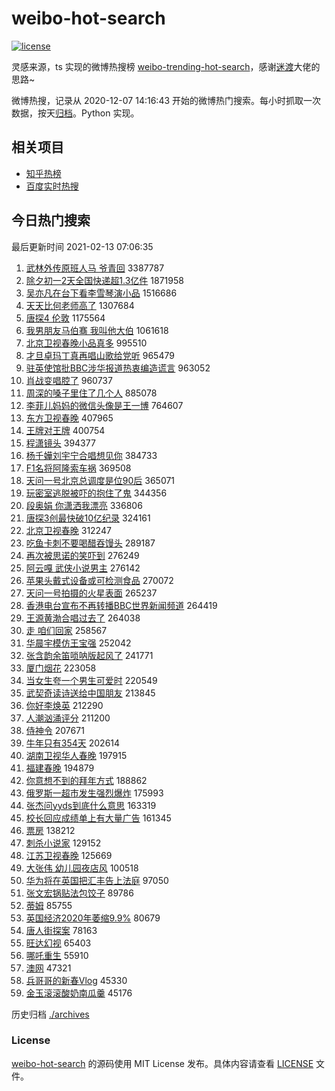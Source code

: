 # weibo-hot-search

[![license](https://img.shields.io/github/license/Arrackisarookie/weibo-hot-search)](https://github.com/Arrackisarookie/weibo-hot-search/blob/master/LICENSE)

灵感来源，ts 实现的微博热搜榜 [weibo-trending-hot-search](https://github.com/justjavac/weibo-trending-hot-search)，感谢[迷渡](https://github.com/justjavac)大佬的思路~

微博热搜，记录从 2020-12-07 14:16:43 开始的微博热门搜索。每小时抓取一次数据，按天[归档](./archives)。Python 实现。

## 相关项目
+ [知乎热榜](https://github.com/Arrackisarookie/zhihu-top-search)
+ [百度实时热搜](https://github.com/Arrackisarookie/baidu-hot-search)

## 今日热门搜索

<!-- Rank Begin -->

最后更新时间 2021-02-13 07:06:35

1. [武林外传原班人马 爷青回](https://s.weibo.com/weibo?q=%E6%AD%A6%E6%9E%97%E5%A4%96%E4%BC%A0%E5%8E%9F%E7%8F%AD%E4%BA%BA%E9%A9%AC%20%E7%88%B7%E9%9D%92%E5%9B%9E&Refer=top) 3387787
1. [除夕初一2天全国快递超1.3亿件](https://s.weibo.com/weibo?q=%23%E9%99%A4%E5%A4%95%E5%88%9D%E4%B8%802%E5%A4%A9%E5%85%A8%E5%9B%BD%E5%BF%AB%E9%80%92%E8%B6%851.3%E4%BA%BF%E4%BB%B6%23&Refer=top) 1871958
1. [吴亦凡在台下看李雪琴演小品](https://s.weibo.com/weibo?q=%23%E5%90%B4%E4%BA%A6%E5%87%A1%E5%9C%A8%E5%8F%B0%E4%B8%8B%E7%9C%8B%E6%9D%8E%E9%9B%AA%E7%90%B4%E6%BC%94%E5%B0%8F%E5%93%81%23&Refer=top) 1516686
1. [天天比何老师高了](https://s.weibo.com/weibo?q=%23%E5%A4%A9%E5%A4%A9%E6%AF%94%E4%BD%95%E8%80%81%E5%B8%88%E9%AB%98%E4%BA%86%23&Refer=top) 1307684
1. [唐探4 伦敦](https://s.weibo.com/weibo?q=%E5%94%90%E6%8E%A24%20%E4%BC%A6%E6%95%A6&Refer=top) 1175564
1. [我男朋友马伯骞 我叫他大伯](https://s.weibo.com/weibo?q=%E6%88%91%E7%94%B7%E6%9C%8B%E5%8F%8B%E9%A9%AC%E4%BC%AF%E9%AA%9E%20%E6%88%91%E5%8F%AB%E4%BB%96%E5%A4%A7%E4%BC%AF&Refer=top) 1061618
1. [北京卫视春晚小品真多](https://s.weibo.com/weibo?q=%E5%8C%97%E4%BA%AC%E5%8D%AB%E8%A7%86%E6%98%A5%E6%99%9A%E5%B0%8F%E5%93%81%E7%9C%9F%E5%A4%9A&Refer=top) 995510
1. [才旦卓玛丁真再唱山歌给党听](https://s.weibo.com/weibo?q=%23%E6%89%8D%E6%97%A6%E5%8D%93%E7%8E%9B%E4%B8%81%E7%9C%9F%E5%86%8D%E5%94%B1%E5%B1%B1%E6%AD%8C%E7%BB%99%E5%85%9A%E5%90%AC%23&Refer=top) 965479
1. [驻英使馆批BBC涉华报道热衷编造谎言](https://s.weibo.com/weibo?q=%23%E9%A9%BB%E8%8B%B1%E4%BD%BF%E9%A6%86%E6%89%B9BBC%E6%B6%89%E5%8D%8E%E6%8A%A5%E9%81%93%E7%83%AD%E8%A1%B7%E7%BC%96%E9%80%A0%E8%B0%8E%E8%A8%80%23&Refer=top) 963052
1. [肖战变唱腔了](https://s.weibo.com/weibo?q=%23%E8%82%96%E6%88%98%E5%8F%98%E5%94%B1%E8%85%94%E4%BA%86%23&Refer=top) 960737
1. [周深的嗓子里住了几个人](https://s.weibo.com/weibo?q=%23%E5%91%A8%E6%B7%B1%E7%9A%84%E5%97%93%E5%AD%90%E9%87%8C%E4%BD%8F%E4%BA%86%E5%87%A0%E4%B8%AA%E4%BA%BA%23&Refer=top) 885078
1. [李菲儿妈妈的微信头像是王一博](https://s.weibo.com/weibo?q=%23%E6%9D%8E%E8%8F%B2%E5%84%BF%E5%A6%88%E5%A6%88%E7%9A%84%E5%BE%AE%E4%BF%A1%E5%A4%B4%E5%83%8F%E6%98%AF%E7%8E%8B%E4%B8%80%E5%8D%9A%23&Refer=top) 764607
1. [东方卫视春晚](https://s.weibo.com/weibo?q=%E4%B8%9C%E6%96%B9%E5%8D%AB%E8%A7%86%E6%98%A5%E6%99%9A&Refer=top) 407965
1. [王牌对王牌](https://s.weibo.com/weibo?q=%E7%8E%8B%E7%89%8C%E5%AF%B9%E7%8E%8B%E7%89%8C&Refer=top) 400754
1. [程潇镜头](https://s.weibo.com/weibo?q=%23%E7%A8%8B%E6%BD%87%E9%95%9C%E5%A4%B4%23&Refer=top) 394377
1. [杨千嬅刘宇宁合唱想见你](https://s.weibo.com/weibo?q=%23%E6%9D%A8%E5%8D%83%E5%AC%85%E5%88%98%E5%AE%87%E5%AE%81%E5%90%88%E5%94%B1%E6%83%B3%E8%A7%81%E4%BD%A0%23&Refer=top) 384733
1. [F1名将阿隆索车祸](https://s.weibo.com/weibo?q=F1%E5%90%8D%E5%B0%86%E9%98%BF%E9%9A%86%E7%B4%A2%E8%BD%A6%E7%A5%B8&Refer=top) 369508
1. [天问一号北京总调度是位90后](https://s.weibo.com/weibo?q=%23%E5%A4%A9%E9%97%AE%E4%B8%80%E5%8F%B7%E5%8C%97%E4%BA%AC%E6%80%BB%E8%B0%83%E5%BA%A6%E6%98%AF%E4%BD%8D90%E5%90%8E%23&Refer=top) 365071
1. [玩密室逃脱被吓的抱住了鬼](https://s.weibo.com/weibo?q=%23%E7%8E%A9%E5%AF%86%E5%AE%A4%E9%80%83%E8%84%B1%E8%A2%AB%E5%90%93%E7%9A%84%E6%8A%B1%E4%BD%8F%E4%BA%86%E9%AC%BC%23&Refer=top) 344356
1. [段奥娟 你潇洒我漂亮](https://s.weibo.com/weibo?q=%E6%AE%B5%E5%A5%A5%E5%A8%9F%20%E4%BD%A0%E6%BD%87%E6%B4%92%E6%88%91%E6%BC%82%E4%BA%AE&Refer=top) 336806
1. [唐探3创最快破10亿纪录](https://s.weibo.com/weibo?q=%23%E5%94%90%E6%8E%A23%E5%88%9B%E6%9C%80%E5%BF%AB%E7%A0%B410%E4%BA%BF%E7%BA%AA%E5%BD%95%23&Refer=top) 324161
1. [北京卫视春晚](https://s.weibo.com/weibo?q=%E5%8C%97%E4%BA%AC%E5%8D%AB%E8%A7%86%E6%98%A5%E6%99%9A&Refer=top) 312247
1. [吃鱼卡刺不要喝醋吞馒头](https://s.weibo.com/weibo?q=%23%E5%90%83%E9%B1%BC%E5%8D%A1%E5%88%BA%E4%B8%8D%E8%A6%81%E5%96%9D%E9%86%8B%E5%90%9E%E9%A6%92%E5%A4%B4%23&Refer=top) 289187
1. [再次被思诺的笑吓到](https://s.weibo.com/weibo?q=%23%E5%86%8D%E6%AC%A1%E8%A2%AB%E6%80%9D%E8%AF%BA%E7%9A%84%E7%AC%91%E5%90%93%E5%88%B0%23&Refer=top) 276249
1. [阿云嘎 武侠小说男主](https://s.weibo.com/weibo?q=%E9%98%BF%E4%BA%91%E5%98%8E%20%E6%AD%A6%E4%BE%A0%E5%B0%8F%E8%AF%B4%E7%94%B7%E4%B8%BB&Refer=top) 276142
1. [苹果头戴式设备或可检测食品](https://s.weibo.com/weibo?q=%23%E8%8B%B9%E6%9E%9C%E5%A4%B4%E6%88%B4%E5%BC%8F%E8%AE%BE%E5%A4%87%E6%88%96%E5%8F%AF%E6%A3%80%E6%B5%8B%E9%A3%9F%E5%93%81%23&Refer=top) 270072
1. [天问一号拍摄的火星表面](https://s.weibo.com/weibo?q=%23%E5%A4%A9%E9%97%AE%E4%B8%80%E5%8F%B7%E6%8B%8D%E6%91%84%E7%9A%84%E7%81%AB%E6%98%9F%E8%A1%A8%E9%9D%A2%23&Refer=top) 265237
1. [香港电台宣布不再转播BBC世界新闻频道](https://s.weibo.com/weibo?q=%23%E9%A6%99%E6%B8%AF%E7%94%B5%E5%8F%B0%E5%AE%A3%E5%B8%83%E4%B8%8D%E5%86%8D%E8%BD%AC%E6%92%ADBBC%E4%B8%96%E7%95%8C%E6%96%B0%E9%97%BB%E9%A2%91%E9%81%93%23&Refer=top) 264419
1. [王源黄渤合唱过去了](https://s.weibo.com/weibo?q=%23%E7%8E%8B%E6%BA%90%E9%BB%84%E6%B8%A4%E5%90%88%E5%94%B1%E8%BF%87%E5%8E%BB%E4%BA%86%23&Refer=top) 264038
1. [走 咱们回家](https://s.weibo.com/weibo?q=%E8%B5%B0%20%E5%92%B1%E4%BB%AC%E5%9B%9E%E5%AE%B6&Refer=top) 258567
1. [华晨宇模仿王宝强](https://s.weibo.com/weibo?q=%23%E5%8D%8E%E6%99%A8%E5%AE%87%E6%A8%A1%E4%BB%BF%E7%8E%8B%E5%AE%9D%E5%BC%BA%23&Refer=top) 252042
1. [张含韵余笛唢呐版起风了](https://s.weibo.com/weibo?q=%23%E5%BC%A0%E5%90%AB%E9%9F%B5%E4%BD%99%E7%AC%9B%E5%94%A2%E5%91%90%E7%89%88%E8%B5%B7%E9%A3%8E%E4%BA%86%23&Refer=top) 241771
1. [厦门烟花](https://s.weibo.com/weibo?q=%E5%8E%A6%E9%97%A8%E7%83%9F%E8%8A%B1&Refer=top) 223058
1. [当女生夸一个男生可爱时](https://s.weibo.com/weibo?q=%23%E5%BD%93%E5%A5%B3%E7%94%9F%E5%A4%B8%E4%B8%80%E4%B8%AA%E7%94%B7%E7%94%9F%E5%8F%AF%E7%88%B1%E6%97%B6%23&Refer=top) 220549
1. [武契奇读诗送给中国朋友](https://s.weibo.com/weibo?q=%23%E6%AD%A6%E5%A5%91%E5%A5%87%E8%AF%BB%E8%AF%97%E9%80%81%E7%BB%99%E4%B8%AD%E5%9B%BD%E6%9C%8B%E5%8F%8B%23&Refer=top) 213845
1. [你好李焕英](https://s.weibo.com/weibo?q=%E4%BD%A0%E5%A5%BD%E6%9D%8E%E7%84%95%E8%8B%B1&Refer=top) 212290
1. [人潮汹涌评分](https://s.weibo.com/weibo?q=%23%E4%BA%BA%E6%BD%AE%E6%B1%B9%E6%B6%8C%E8%AF%84%E5%88%86%23&Refer=top) 211200
1. [侍神令](https://s.weibo.com/weibo?q=%E4%BE%8D%E7%A5%9E%E4%BB%A4&Refer=top) 207671
1. [牛年只有354天](https://s.weibo.com/weibo?q=%23%E7%89%9B%E5%B9%B4%E5%8F%AA%E6%9C%89354%E5%A4%A9%23&Refer=top) 202614
1. [湖南卫视华人春晚](https://s.weibo.com/weibo?q=%E6%B9%96%E5%8D%97%E5%8D%AB%E8%A7%86%E5%8D%8E%E4%BA%BA%E6%98%A5%E6%99%9A&Refer=top) 197915
1. [福建春晚](https://s.weibo.com/weibo?q=%E7%A6%8F%E5%BB%BA%E6%98%A5%E6%99%9A&Refer=top) 194879
1. [你意想不到的拜年方式](https://s.weibo.com/weibo?q=%23%E4%BD%A0%E6%84%8F%E6%83%B3%E4%B8%8D%E5%88%B0%E7%9A%84%E6%8B%9C%E5%B9%B4%E6%96%B9%E5%BC%8F%23&Refer=top) 188862
1. [俄罗斯一超市发生强烈爆炸](https://s.weibo.com/weibo?q=%23%E4%BF%84%E7%BD%97%E6%96%AF%E4%B8%80%E8%B6%85%E5%B8%82%E5%8F%91%E7%94%9F%E5%BC%BA%E7%83%88%E7%88%86%E7%82%B8%23&Refer=top) 175993
1. [张杰问yyds到底什么意思](https://s.weibo.com/weibo?q=%23%E5%BC%A0%E6%9D%B0%E9%97%AEyyds%E5%88%B0%E5%BA%95%E4%BB%80%E4%B9%88%E6%84%8F%E6%80%9D%23&Refer=top) 163319
1. [校长回应成绩单上有大量广告](https://s.weibo.com/weibo?q=%23%E6%A0%A1%E9%95%BF%E5%9B%9E%E5%BA%94%E6%88%90%E7%BB%A9%E5%8D%95%E4%B8%8A%E6%9C%89%E5%A4%A7%E9%87%8F%E5%B9%BF%E5%91%8A%23&Refer=top) 161345
1. [票房](https://s.weibo.com/weibo?q=%E7%A5%A8%E6%88%BF&Refer=top) 138212
1. [刺杀小说家](https://s.weibo.com/weibo?q=%E5%88%BA%E6%9D%80%E5%B0%8F%E8%AF%B4%E5%AE%B6&Refer=top) 129152
1. [江苏卫视春晚](https://s.weibo.com/weibo?q=%E6%B1%9F%E8%8B%8F%E5%8D%AB%E8%A7%86%E6%98%A5%E6%99%9A&Refer=top) 125669
1. [大张伟 幼儿园夜店风](https://s.weibo.com/weibo?q=%E5%A4%A7%E5%BC%A0%E4%BC%9F%20%E5%B9%BC%E5%84%BF%E5%9B%AD%E5%A4%9C%E5%BA%97%E9%A3%8E&Refer=top) 100518
1. [华为将在英国把汇丰告上法庭](https://s.weibo.com/weibo?q=%23%E5%8D%8E%E4%B8%BA%E5%B0%86%E5%9C%A8%E8%8B%B1%E5%9B%BD%E6%8A%8A%E6%B1%87%E4%B8%B0%E5%91%8A%E4%B8%8A%E6%B3%95%E5%BA%AD%23&Refer=top) 97050
1. [张文宏锅贴法包饺子](https://s.weibo.com/weibo?q=%23%E5%BC%A0%E6%96%87%E5%AE%8F%E9%94%85%E8%B4%B4%E6%B3%95%E5%8C%85%E9%A5%BA%E5%AD%90%23&Refer=top) 89786
1. [蒂姆](https://s.weibo.com/weibo?q=%E8%92%82%E5%A7%86&Refer=top) 85755
1. [英国经济2020年萎缩9.9%](https://s.weibo.com/weibo?q=%23%E8%8B%B1%E5%9B%BD%E7%BB%8F%E6%B5%8E2020%E5%B9%B4%E8%90%8E%E7%BC%A99.9%25%23&Refer=top) 80679
1. [唐人街探案](https://s.weibo.com/weibo?q=%E5%94%90%E4%BA%BA%E8%A1%97%E6%8E%A2%E6%A1%88&Refer=top) 78163
1. [旺达幻视](https://s.weibo.com/weibo?q=%E6%97%BA%E8%BE%BE%E5%B9%BB%E8%A7%86&Refer=top) 65403
1. [哪吒重生](https://s.weibo.com/weibo?q=%E5%93%AA%E5%90%92%E9%87%8D%E7%94%9F&Refer=top) 55910
1. [澳网](https://s.weibo.com/weibo?q=%E6%BE%B3%E7%BD%91&Refer=top) 47321
1. [兵哥哥的新春Vlog](https://s.weibo.com/weibo?q=%23%E5%85%B5%E5%93%A5%E5%93%A5%E7%9A%84%E6%96%B0%E6%98%A5Vlog%23&Refer=top) 45330
1. [金玉滚滚酸奶南瓜羹](https://s.weibo.com/weibo?q=%23%E9%87%91%E7%8E%89%E6%BB%9A%E6%BB%9A%E9%85%B8%E5%A5%B6%E5%8D%97%E7%93%9C%E7%BE%B9%23&Refer=top) 45176
<!-- Rank End -->

历史归档 [./archives](./archives)

### License

[weibo-hot-search](https://github.com/Arrackisarookie/weibo-hot-search) 的源码使用 MIT License 发布。具体内容请查看 [LICENSE](./LICENSE) 文件。
